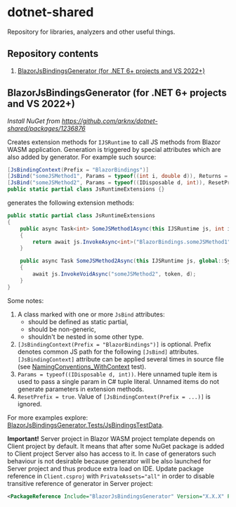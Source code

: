 ﻿# dotnet-shared
Repository for libraries, analyzers and other useful things.

## Repository contents
1. [BlazorJsBindingsGenerator (for .NET 6+ projects and VS 2022+)](#blazorjsbindingsgenerator-for-net-6-projects-and-vs-2022)

## BlazorJsBindingsGenerator (for .NET 6+ projects and VS 2022+)
*Install NuGet from https://github.com/qrknx/dotnet-shared/packages/1236876*

Creates extension methods for `IJSRuntime` to call JS methods from Blazor WASM
application.
Generation is triggered by special attributes which are also added by generator.
For example such source:
```csharp
[JsBindingContext(Prefix = "BlazorBindings")]
[JsBind("someJSMethod1", Params = typeof((int i, double d)), Returns = typeof(int))]
[JsBind("someJSMethod2", Params = typeof((IDisposable d, int)), ResetPrefix = true)]
public static partial class JsRuntimeExtensions {}
```
generates the following extension methods:
```csharp
public static partial class JsRuntimeExtensions
{
    public async Task<int> SomeJSMethod1Async(this IJSRuntime js, int i, double d, CancellationToken token)
    {
        return await js.InvokeAsync<int>("BlazorBindings.someJSMethod1", token, i, d);
    }

    public async Task SomeJSMethod2Async(this IJSRuntime js, global::System.IDisposable d, CancellationToken token)
    {
        await js.InvokeVoidAsync("someJSMethod2", token, d);
    }
}
```
Some notes:
1. A class marked with one or more `JsBind` attributes:
   - should be defined as static partial,
   - should be non-generic,
   - shouldn't be nested in some other type.
1. `[JsBindingContext(Prefix = "BlazorBindings")]` is optional.
Prefix denotes common JS path for the following `[JsBind]` attributes.
`[JsBindingContext]` attribute can be applied several times in source file (see
[NamingConventions_WithContext](BlazorJsBindingsGenerator.Tests/JsBindingsTestData/NamingConventions_WithContext/Source.cs) test).
1. `Params = typeof((IDisposable d, int))`.
Here unnamed tuple item is used to pass a single param in C# tuple literal.
Unnamed items do not generate parameters in extension methods.
1. `ResetPrefix = true`. Value of `[JsBindingContext(Prefix = ...)]` is ignored.

For more examples explore: [BlazorJsBindingsGenerator.Tests/JsBindingsTestData](BlazorJsBindingsGenerator.Tests/JsBindingsTestData).

**Important!**
Server project in Blazor WASM project template depends on Client project by
default.
It means that after some NuGet package is added to Client project
Server also has access to it.
In case of generators such behaviour is not desirable because generator will
be also launched for Server project and thus produce extra load on IDE.
Update package reference in `Client.csproj` with `PrivateAssets="all"` in
order to disable transitive reference of generator in Server project:
```xml
<PackageReference Include="BlazorJsBindingsGenerator" Version="X.X.X" PrivateAssets="all" />
```
